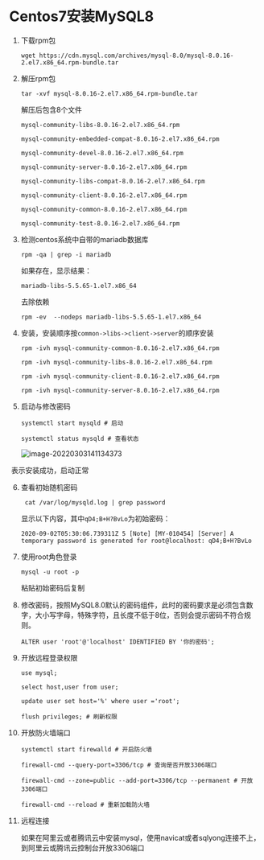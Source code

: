 # Centos7安装MySQL8

1. 下载rpm包

   ```shell
   wget https://cdn.mysql.com/archives/mysql-8.0/mysql-8.0.16-2.el7.x86_64.rpm-bundle.tar
   ```

2. 解压rpm包

   ```shell
   tar -xvf mysql-8.0.16-2.el7.x86_64.rpm-bundle.tar
   ```

   解压后包含8个文件

   ```shell
   mysql-community-libs-8.0.16-2.el7.x86_64.rpm
   
   mysql-community-embedded-compat-8.0.16-2.el7.x86_64.rpm
   
   mysql-community-devel-8.0.16-2.el7.x86_64.rpm
   
   mysql-community-server-8.0.16-2.el7.x86_64.rpm
   
   mysql-community-libs-compat-8.0.16-2.el7.x86_64.rpm
   
   mysql-community-client-8.0.16-2.el7.x86_64.rpm
   
   mysql-community-common-8.0.16-2.el7.x86_64.rpm
   
   mysql-community-test-8.0.16-2.el7.x86_64.rpm
   ```

3. 检测centos系统中自带的mariadb数据库

   ```shell
   rpm -qa | grep -i mariadb
   ```

   如果存在，显示结果：

   ```shell
   mariadb-libs-5.5.65-1.el7.x86_64
   ```

   去除依赖

   ```shell
   rpm -ev  --nodeps mariadb-libs-5.5.65-1.el7.x86_64
   ```

4. 安装，安装顺序按`common->libs->client->server`的顺序安装

   ```shell
   rpm -ivh mysql-community-common-8.0.16-2.el7.x86_64.rpm
   
   rpm -ivh mysql-community-libs-8.0.16-2.el7.x86_64.rpm
   
   rpm -ivh mysql-community-client-8.0.16-2.el7.x86_64.rpm
   
   rpm -ivh mysql-community-server-8.0.16-2.el7.x86_64.rpm
   ```

5. 启动与修改密码

   ```shell
   systemctl start mysqld # 启动
    
   systemctl status mysqld # 查看状态
   ```

   ![image-20220303141134373](https://yxgspace.oss-cn-beijing.aliyuncs.com/img/image-20220303141134373.png)

​	表示安装成功，启动正常

6. 查看初始随机密码

   ```shell
    cat /var/log/mysqld.log | grep password
   ```

   显示以下内容，其中`qD4;B+H?BvLo`为初始密码：

   ```shell
   2020-09-02T05:30:06.739311Z 5 [Note] [MY-010454] [Server] A temporary password is generated for root@localhost: qD4;B+H?BvLo
   ```

7. 使用root角色登录

   ```shell
   mysql -u root -p
   ```

   粘贴初始密码后复制

8. 修改密码，按照MySQL8.0默认的密码组件，此时的密码要求是必须包含数字，大小写字母，特殊字符，且长度不低于8位，否则会提示密码不符合规则。

   ```shell
   ALTER user 'root'@'localhost' IDENTIFIED BY '你的密码';
   ```

9. 开放远程登录权限

   ```shell
   use mysql;
   
   select host,user from user;
   
   update user set host='%' where user ='root';
   
   flush privileges; # 刷新权限
   ```

10. 开放防火墙端口

    ```shell
    systemctl start firewalld # 开启防火墙
    
    firewall-cmd --query-port=3306/tcp # 查询是否开放3306端口
    
    firewall-cmd --zone=public --add-port=3306/tcp --permanent # 开放3306端口
    
    firewall-cmd --reload # 重新加载防火墙
    ```

11. 远程连接

    如果在阿里云或者腾讯云中安装mysql，使用navicat或者sqlyong连接不上，到阿里云或腾讯云控制台开放3306端口
